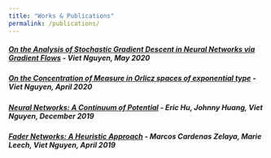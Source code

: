 ```yaml
---
title: "Works & Publications"
permalink: /publications/
---
```


<h5><a href="resources/sgd_pde.pdf">On the Analysis of Stochastic Gradient Descent in Neural Networks via Gradient Flows</a> - Viet Nguyen, May 2020</h5>
<h5><a href="resources/orlicz_exp.pdf">On the Concentration of Measure in Orlicz spaces of exponential type</a> - Viet Nguyen, April 2020</h5>
<h5><a href="resources/nn_continuum.pdf">Neural Networks: A Continuum of Potential</a> - Eric Hu, Johnny Huang, Viet Nguyen, December 2019</h5>
<h5><a href="resources/fader_ab.pdf">Fader Networks: A Heuristic Approach</a> - Marcos Cardenas Zelaya, Marie Leech, Viet Nguyen, April 2019</h5>